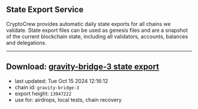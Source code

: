 ## State Export Service
CryptoCrew provides automatic daily state exports for all chains we validate. State export files can be used as genesis files and are a snapshot of the current blockchain state, including all validators, accounts, balances and delegations.

---
**Download: [gravity-bridge-3 state export](https://dl-eu2.ccvalidators.com/SERVICE/gravitybridge/gravity-bridge-3_export_13947222.json)**
---

- last updated: Tue Oct 15 2024 12:16:12
- chain id: `gravity-bridge-3`
- export height: `13947222`
- use for: airdrops, local tests, chain recovery

